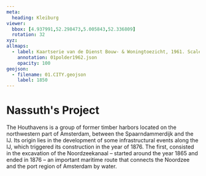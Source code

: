 ```yaml
---
meta:
  heading: Kleiburg
viewer:
  bbox: [4.937991,52.298473,5.005843,52.336809]
  rotation: 32
xyz:
allmaps:
  - label: Kaartserie van de Dienst Bouw- & Woningtoezicht, 1961. Scale 1:25000. Stadsarchief Amsterdam.
    annotation: 01polder1962.json
    opacity: 100
geojson:
  - filename: 01.CITY.geojson
    label: 1850
---
```

# Nassuth's Project
The Houthavens is a group of former timber harbors located on the northwestern part of Amsterdam, between the Spaarndammerdijk and the IJ. Its origin lies in the development of some infrastructural events along the IJ, which triggered its construction in the year of 1876. The first, consisted in the excavation of the Noordzeekanaal – started around the year 1865 and ended in 1876 – an important maritime route that connects the Noordzee and the port region of Amsterdam by water. 
